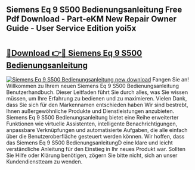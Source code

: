 ## Siemens Eq 9 S500 Bedienungsanleitung Free Pdf Download - Part-eKM New Repair Owner Guide - User Service Edition yoi5x

# <h2><a href="http://df0kp0m.blite.top/?on=Siemens+Eq+9+S500+Bedienungsanleitung">🔗Download 👉🔴 Siemens Eq 9 S500 Bedienungsanleitung</a></h2>

[![Siemens Eq 9 S500 Bedienungsanleitung new download](https://i.imgur.com/lujVjoI.png)](http://df0kp0m.blite.top/?on=Siemens+Eq+9+S500+Bedienungsanleitung)
Fangen Sie an! Willkommen zu Ihrem neuen Siemens Eq 9 S500 Bedienungsanleitung Benutzerhandbuch. Dieser Leitfaden führt Sie durch alles, was Sie wissen müssen, um Ihre Erfahrung zu bedienen und zu maximieren. Vielen Dank, dass Sie sich für den Markennamen entschieden haben Wir sind bestrebt, Ihnen außergewöhnliche Produkte und Dienstleistungen anzubieten. Siemens Eq 9 S500 Bedienungsanleitung bietet eine Reihe erweiterter Funktionen wie virtuelle Assistenten, intelligente Benachrichtigungen, anpassbare Verknüpfungen und automatisierte Aufgaben, die alle einfach über die Benutzeroberfläche gesteuert werden können. Wir hoffen, dass das Siemens Eq 9 S500 BedienungsanleitungD eine klare und leicht verständliche Anleitung für den Einstieg in Ihr neues Produkt war. Sollten Sie Hilfe oder Klärung benötigen, zögern Sie bitte nicht, sich an unser Kundendienstteam zu wenden.
